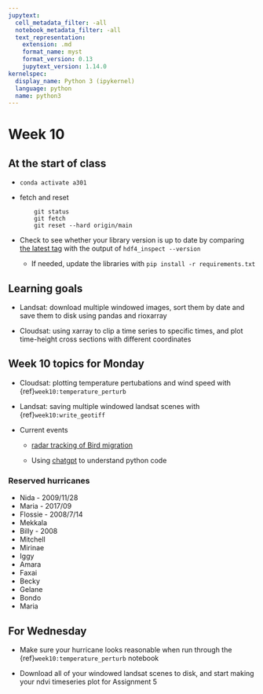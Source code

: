 ```yaml
---
jupytext:
  cell_metadata_filter: -all
  notebook_metadata_filter: -all
  text_representation:
    extension: .md
    format_name: myst
    format_version: 0.13
    jupytext_version: 1.14.0
kernelspec:
  display_name: Python 3 (ipykernel)
  language: python
  name: python3
---
```


# Week 10
## At the start of class

* `conda activate a301`

* fetch and reset

          git status
          git fetch
          git reset --hard origin/main
          

* Check to see whether your library version is up to date by comparing [the latest tag](https://github.com/phaustin/a301_students_eoas/tags) with the output of `hdf4_inspect --version`

  * If needed, update the libraries with `pip install -r requirements.txt`


## Learning goals

- Landsat: download multiple windowed images, sort them by date and save them to disk
  using pandas and rioxarray

- Cloudsat: using xarray to clip a time series to specific times, and plot
  time-height cross sections with different coordinates


## Week 10 topics for Monday

- Cloudsat: plotting temperature pertubations and wind speed with {ref}`week10:temperature_perturb`

- Landsat: saving multiple windowed landsat scenes with {ref}`week10:write_geotiff`

- Current events

  - [radar tracking of Bird migration](https://cliffmass.blogspot.com/2023/03/massive-migration-occurring-aloft-and.html)
  
  - Using [chatgpt](https://chat.openai.com/chat) to understand python code

### Reserved hurricanes

- Nida - 2009/11/28
- Maria - 2017/09
- Flossie - 2008/7/14
- Mekkala
- Billy - 2008
- Mitchell
- Mirinae
- Iggy
- Amara
- Faxai
- Becky
- Gelane
- Bondo
- Maria

## For Wednesday

- Make sure your hurricane looks reasonable when run through the {ref}`week10:temperature_perturb` notebook

- Download all of your windowed landsat scenes to disk, and start making your ndvi timeseries plot for Assignment 5


